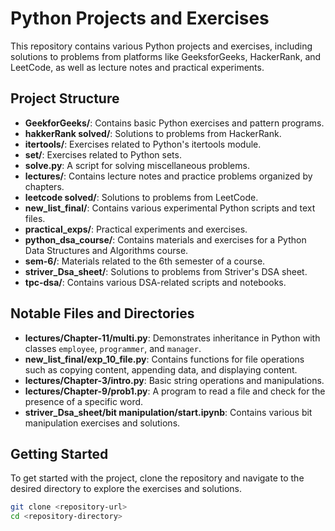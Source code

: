 # Python Projects and Exercises

This repository contains various Python projects and exercises, including solutions to problems from platforms like GeeksforGeeks, HackerRank, and LeetCode, as well as lecture notes and practical experiments.

## Project Structure

- **GeekforGeeks/**: Contains basic Python exercises and pattern programs.
- **hakkerRank solved/**: Solutions to problems from HackerRank.
- **itertools/**: Exercises related to Python's itertools module.
- **set/**: Exercises related to Python sets.
- **solve.py**: A script for solving miscellaneous problems.
- **lectures/**: Contains lecture notes and practice problems organized by chapters.
- **leetcode solved/**: Solutions to problems from LeetCode.
- **new_list_final/**: Contains various experimental Python scripts and text files.
- **practical_exps/**: Practical experiments and exercises.
- **python_dsa_course/**: Contains materials and exercises for a Python Data Structures and Algorithms course.
- **sem-6/**: Materials related to the 6th semester of a course.
- **striver_Dsa_sheet/**: Solutions to problems from Striver's DSA sheet.
- **tpc-dsa/**: Contains various DSA-related scripts and notebooks.

## Notable Files and Directories

- **lectures/Chapter-11/multi.py**: Demonstrates inheritance in Python with classes `employee`, `programmer`, and `manager`.
- **new_list_final/exp_10_file.py**: Contains functions for file operations such as copying content, appending data, and displaying content.
- **lectures/Chapter-3/intro.py**: Basic string operations and manipulations.
- **lectures/Chapter-9/prob1.py**: A program to read a file and check for the presence of a specific word.
- **striver_Dsa_sheet/bit manipulation/start.ipynb**: Contains various bit manipulation exercises and solutions.

## Getting Started

To get started with the project, clone the repository and navigate to the desired directory to explore the exercises and solutions.

```sh
git clone <repository-url>
cd <repository-directory>
